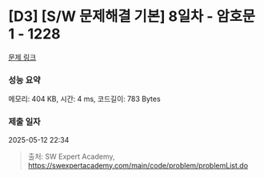 # [D3] [S/W 문제해결 기본] 8일차 - 암호문1 - 1228 

[문제 링크](https://swexpertacademy.com/main/code/problem/problemDetail.do?contestProbId=AV14w-rKAHACFAYD) 

### 성능 요약

메모리: 404 KB, 시간: 4 ms, 코드길이: 783 Bytes

### 제출 일자

2025-05-12 22:34



> 출처: SW Expert Academy, https://swexpertacademy.com/main/code/problem/problemList.do